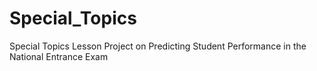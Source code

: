 # Special_Topics
Special Topics Lesson Project on Predicting Student Performance in the National Entrance Exam

